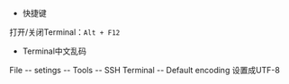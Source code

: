 - 快捷键

打开/关闭Terminal：`Alt + F12`

- Terminal中文乱码

File -- setings -- Tools -- SSH Terminal -- Default encoding  设置成UTF-8